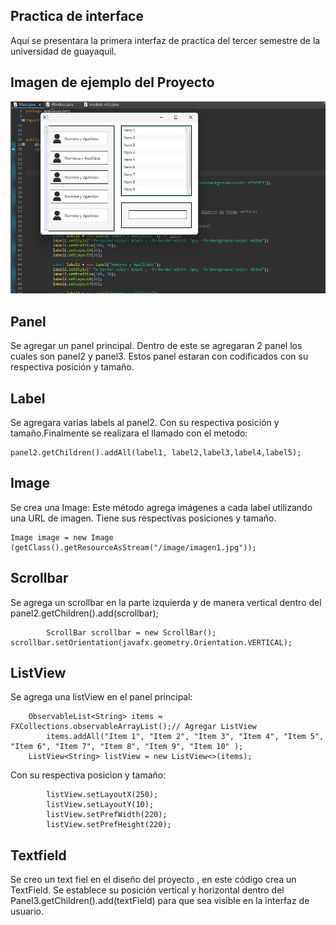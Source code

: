 ## Practica de interface

Aquí se presentara la primera interfaz de practica del tercer semestre de la universidad de guayaquil.

## Imagen de ejemplo del Proyecto
![Captura de Pantalla de la Aplicación](https://github.com/userashley/Proyecto/blob/9ca8398b2c9df6bf86778fae85c8860a8fccba1c/Captura%20de%20pantalla%202024-05-10%20111008.png)

## Panel
Se agregar un panel principal. Dentro de este se agregaran 2 panel los cuales son panel2 y panel3. Estos panel estaran con codificados con su respectiva posición y tamaño.
## Label
Se agregara varias labels al panel2. Con su respectiva posición y tamaño.Finalmente se realizara el llamado con el metodo:
    
    panel2.getChildren().addAll(label1, label2,label3,label4,label5);

## Image 
Se crea una Image:
Este método agrega imágenes a cada label utilizando una URL de imagen. Tiene sus respectivas posiciones y tamaño.
    
    Image image = new Image (getClass().getResourceAsStream("/image/imagen1.jpg"));
## Scrollbar
Se agrega un scrollbar en la parte izquierda y de manera vertical dentro del panel2.getChildren().add(scrollbar);

	        ScrollBar scrollbar = new ScrollBar(); 
	scrollbar.setOrientation(javafx.geometry.Orientation.VERTICAL);
## ListView
Se agrega una listView en el panel principal: 

        ObservableList<String> items = FXCollections.observableArrayList();// Agregar ListView
            items.addAll("Item 1", "Item 2", "Item 3", "Item 4", "Item 5", "Item 6", "Item 7", "Item 8", "Item 9", "Item 10" );
	    ListView<String> listView = new ListView<>(items); 
Con su respectiva posicion y tamaño: 

            listView.setLayoutX(250);
            listView.setLayoutY(10);
            listView.setPrefWidth(220);
            listView.setPrefHeight(220);
## Textfield
Se creo un text fiel en el diseño del proyecto , en este código crea un TextField. Se establece su posición vertical y horizontal dentro del Panel3.getChildren().add(textField) para que sea visible en la interfaz de usuario.
